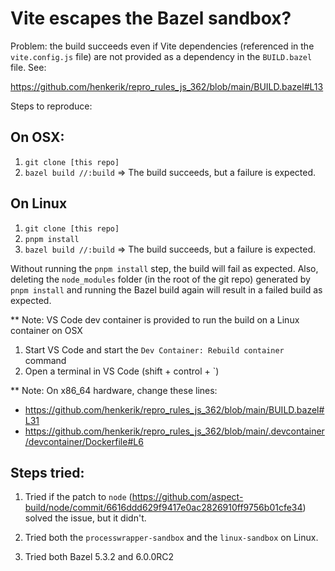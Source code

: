# Vite escapes the Bazel sandbox?

Problem: the build succeeds even if Vite dependencies (referenced in the `vite.config.js` file) are not provided as a dependency in the `BUILD.bazel` file. See:

https://github.com/henkerik/repro_rules_js_362/blob/main/BUILD.bazel#L13

Steps to reproduce:

## On OSX:

1. `git clone [this repo]`
2. `bazel build //:build`
=> The build succeeds, but a failure is expected.


## On Linux

1. `git clone [this repo]` 
2. `pnpm install`
2. `bazel build //:build`
=> The build succeeds, but a failure is expected.

Without running the `pnpm install` step, the build will fail as expected. Also, deleting the `node_modules` folder (in the root of the git repo) generated by `pnpm install` and running the Bazel build again will result in a failed build as expected.

** Note: VS Code dev container is provided to run the build on a Linux container on OSX

1. Start VS Code and start the `Dev Container: Rebuild container` command
2. Open a terminal in VS Code (shift + control + `)

** Note: On x86_64 hardware, change these lines:

- https://github.com/henkerik/repro_rules_js_362/blob/main/BUILD.bazel#L31
- https://github.com/henkerik/repro_rules_js_362/blob/main/.devcontainer/devcontainer/Dockerfile#L6

## Steps tried:

1. Tried if the patch to `node` (https://github.com/aspect-build/node/commit/6616ddd629f9417e0ac2826910ff9756b01cfe34) solved the issue, but it didn't.

2. Tried both the `processwrapper-sandbox` and the `linux-sandbox` on Linux.

3. Tried both Bazel 5.3.2 and 6.0.0RC2
